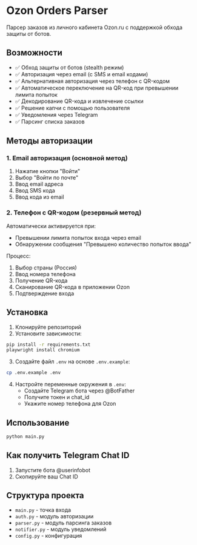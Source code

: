 # Ozon Orders Parser

Парсер заказов из личного кабинета Ozon.ru с поддержкой обхода защиты от ботов.

## Возможности

- ✅ Обход защиты от ботов (stealth режим)
- ✅ Авторизация через email (с SMS и email кодами)
- ✅ Альтернативная авторизация через телефон с QR-кодом
- ✅ Автоматическое переключение на QR-код при превышении лимита попыток
- ✅ Декодирование QR-кода и извлечение ссылки
- ✅ Решение капчи с помощью пользователя
- ✅ Уведомления через Telegram
- ✅ Парсинг списка заказов

## Методы авторизации

### 1. Email авторизация (основной метод)
1. Нажатие кнопки "Войти"
2. Выбор "Войти по почте"
3. Ввод email адреса
4. Ввод SMS кода
5. Ввод кода из email

### 2. Телефон с QR-кодом (резервный метод)
Автоматически активируется при:
- Превышении лимита попыток входа через email
- Обнаружении сообщения "Превышено количество попыток ввода"

Процесс:
1. Выбор страны (Россия)
2. Ввод номера телефона
3. Получение QR-кода
4. Сканирование QR-кода в приложении Ozon
5. Подтверждение входа

## Установка

1. Клонируйте репозиторий
2. Установите зависимости:
```bash
pip install -r requirements.txt
playwright install chromium
```

3. Создайте файл `.env` на основе `.env.example`:
```bash
cp .env.example .env
```

4. Настройте переменные окружения в `.env`:
   - Создайте Telegram бота через @BotFather
   - Получите токен и chat_id
   - Укажите номер телефона для Ozon

## Использование

```bash
python main.py
```

## Как получить Telegram Chat ID

1. Запустите бота @userinfobot
2. Скопируйте ваш Chat ID

## Структура проекта

- `main.py` - точка входа
- `auth.py` - модуль авторизации
- `parser.py` - модуль парсинга заказов
- `notifier.py` - модуль уведомлений
- `config.py` - конфигурация
